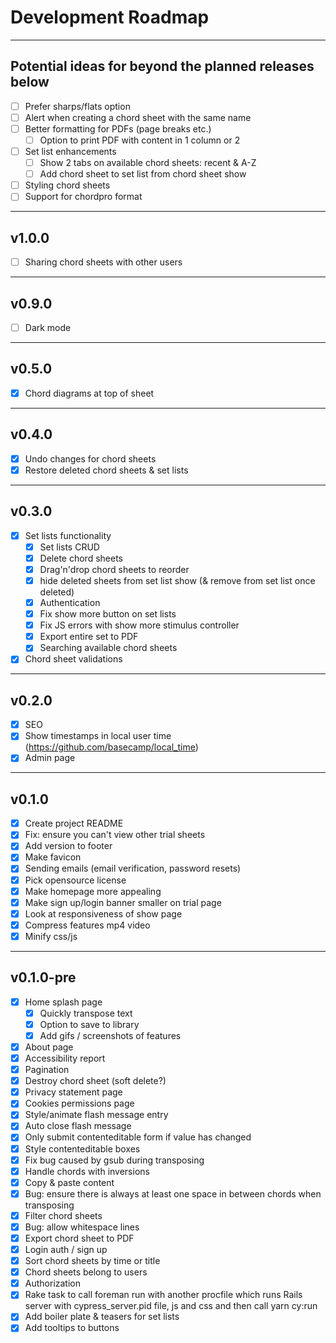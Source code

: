 # Development Roadmap
---

## Potential ideas for beyond the planned releases below
- [ ] Prefer sharps/flats option
- [ ] Alert when creating a chord sheet with the same name
- [ ] Better formatting for PDFs (page breaks etc.)
  - [ ] Option to print PDF with content in 1 column or 2
- [ ] Set list enhancements
  - [ ] Show 2 tabs on available chord sheets: recent & A-Z
  - [ ] Add chord sheet to set list from chord sheet show
- [ ] Styling chord sheets
- [ ] Support for chordpro format

---

## v1.0.0
- [ ] Sharing chord sheets with other users

---

## v0.9.0
- [ ] Dark mode

---

## v0.5.0
- [x] Chord diagrams at top of sheet

---

## v0.4.0
- [x] Undo changes for chord sheets
- [x] Restore deleted chord sheets & set lists

---

## v0.3.0
- [x] Set lists functionality
  - [x] Set lists CRUD
  - [x] Delete chord sheets
  - [x] Drag'n'drop chord sheets to reorder
  - [x] hide deleted sheets from set list show (& remove from set list once deleted)
  - [x] Authentication
  - [x] Fix show more button on set lists
  - [x] Fix JS errors with show more stimulus controller
  - [x] Export entire set to PDF
  - [x] Searching available chord sheets
- [x] Chord sheet validations

---
## v0.2.0
- [x] SEO
- [x] Show timestamps in local user time (https://github.com/basecamp/local_time)
- [x] Admin page

---
## v0.1.0
- [x] Create project README
- [x] Fix: ensure you can't view other trial sheets
- [x] Add version to footer
- [x] Make favicon
- [x] Sending emails (email verification, password resets)
- [x] Pick opensource license
- [x] Make homepage more appealing
- [x] Make sign up/login banner smaller on trial page
- [x] Look at responsiveness of show page
- [x] Compress features mp4 video
- [x] Minify css/js

---
## v0.1.0-pre
- [x] Home splash page
  - [x] Quickly transpose text
  - [x] Option to save to library
  - [x] Add gifs / screenshots of features
- [x] About page
- [x] Accessibility report
- [x] Pagination
- [x] Destroy chord sheet (soft delete?)
- [x] Privacy statement page
- [x] Cookies permissions page
- [x] Style/animate flash message entry
- [x] Auto close flash message
- [x] Only submit contenteditable form if value has changed
- [x] Style contenteditable boxes
- [x] Fix bug caused by gsub during transposing
- [x] Handle chords with inversions
- [x] Copy & paste content
- [x] Bug: ensure there is always at least one space in between chords when transposing
- [x] Filter chord sheets
- [x] Bug: allow whitespace lines
- [x] Export chord sheet to PDF
- [x] Login auth / sign up
- [x] Sort chord sheets by time or title
- [x] Chord sheets belong to users
- [x] Authorization
- [x] Rake task to call foreman run with another procfile which runs Rails server with cypress_server.pid file, js and css and then call yarn cy:run
- [x] Add boiler plate & teasers for set lists
- [x] Add tooltips to buttons
